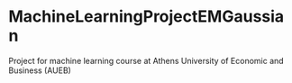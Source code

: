 # MachineLearningProjectEMGaussian

Project for machine learning course at Athens University of Economic and Business (AUEB)
